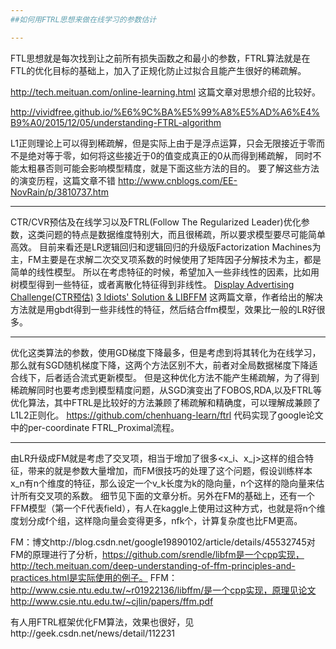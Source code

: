 ```yaml
---
##如何用FTRL思想来做在线学习的参数估计

---
```

FTL思想就是每次找到让之前所有损失函数之和最小的参数，FTRL算法就是在FTL的优化目标的基础上，加入了正规化防止过拟合且能产生很好的稀疏解。

http://tech.meituan.com/online-learning.html 这篇文章对思想介绍的比较好。

http://vividfree.github.io/%E6%9C%BA%E5%99%A8%E5%AD%A6%E4%B9%A0/2015/12/05/understanding-FTRL-algorithm

L1正则理论上可以得到稀疏解，但是实际上由于是浮点运算，只会无限接近于零而不是绝对等于零，如何将这些接近于0的值变成真正的0从而得到稀疏解，
同时不能太粗暴否则可能会影响模型精度，就是下面这些方法的目的。
要了解这些方法的演变历程，这篇文章不错 http://www.cnblogs.com/EE-NovRain/p/3810737.htm

---
CTR/CVR预估及在线学习以及FTRL(Follow The Regularized Leader)优化参数，这类问题的特点是数据维度特别大，而且很稀疏，所以要求模型要尽可能简单高效。
目前来看还是LR逻辑回归和逻辑回归的升级版Factorization Machines为主，FM主要是在求解二次交叉项系数的时候使用了矩阵因子分解技术为主，都是简单的线性模型。
所以在考虑特征的时候，希望加入一些非线性的因素，比如用树模型得到一些特征，或者离散化特征得到非线性。
[Display Advertising Challenge(CTR预估)](http://blog.csdn.net/hero_fantao/article/details/42747281)
[3 Idiots' Solution & LIBFFM](https://www.kaggle.com/c/criteo-display-ad-challenge/forums/t/10555/3-idiots-solution-libffm)
这两篇文章，作者给出的解决方法就是用gbdt得到一些非线性的特征，然后结合ffm模型，效果比一般的LR好很多。

---
优化这类算法的参数，使用GD梯度下降最多，但是考虑到将其转化为在线学习，那么就有SGD随机梯度下降，这两个方法区别不大，前者对全局数据梯度下降适合线下，后者适合流式更新模型。
但是这种优化方法不能产生稀疏解，为了得到稀疏解同时也要考虑到模型精度问题，从SGD演变出了FOBOS,RDA,以及FTRL等优化算法，其中FTRL是比较好的方法兼顾了稀疏解和精确度，可以理解成兼顾了L1L2正则化。
https://github.com/chenhuang-learn/ftrl 代码实现了google论文中的per-coordinate FTRL_Proximal流程。

---
由LR升级成FM就是考虑了交叉项，相当于增加了很多<x_i、x_j>这样的组合特征，带来的就是参数大量增加，而FM很技巧的处理了这个问题，假设训练样本x_n有n个维度的特征，那么设定一个v_k长度为k的隐向量，n个这样的隐向量来估计所有交叉项的系数。
细节见下面的文章分析。另外在FM的基础上，还有一个FFM模型（第一个F代表field），有人在kaggle上使用过这种方式，也就是将n个维度划分成f个组，这样隐向量会变得更多，nfk个，计算复杂度也比FM更高。

FM：博文http://blog.csdn.net/google19890102/article/details/45532745对FM的原理进行了分析，https://github.com/srendle/libfm是一个cpp实现，
http://tech.meituan.com/deep-understanding-of-ffm-principles-and-practices.html是实际使用的例子。
FFM：http://www.csie.ntu.edu.tw/~r01922136/libffm/是一个cpp实现，原理见论文http://www.csie.ntu.edu.tw/~cjlin/papers/ffm.pdf

有人用FTRL框架优化FM算法，效果也很好，见http://geek.csdn.net/news/detail/112231